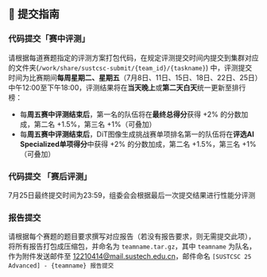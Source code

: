 ## 📁 提交指南

### 代码提交「赛中评测」
   请根据每道赛题指定的评测方案打包代码，在规定评测提交时间内提交到集群对应的文件夹(`/work/share/sustcsc-submit/{team_id}/{taskname}`) 中，评测提交时间为比赛期间**每周星期二、星期五**（7月8日、11日、15日、18日、22日、25日）中午12:00至下午18:00，评测结果将在**当天晚上**或**第二天白天**统一更新至排行榜：
   - 每**周五赛中评测结束后**，第一名的队伍将在**最终总得分**获得 +2% 的分数加成，第二名 +1.5%，第三名 +1%（可叠加）
   - 每**周五赛中评测结束后**，DiT图像生成挑战赛单项排名第一的队伍将在**评选AI Specialized单项得分**中获得 +2% 的分数加成，第二名 +1.5%，第三名 +1%（可叠加）
### 代码提交 「赛后评测」  
   7月25日最终提交时间为23:59，组委会会根据最后一次提交结果进行性能分评测
### 报告提交  
   请根据每个赛题的题目要求撰写对应报告（若没有报告要求，则无需提交此项），将所有报告打包成压缩包，并命名为 `teamname.tar.gz`，其中 `teamname` 为队名，作为附件发送邮件至 [12210414@mail.sustech.edu.cn](mailto:12210414@mail.sustech.edu.cn)，邮件命名 `[SUSTCSC 25 Advanced] - {teamname} 报告提交`